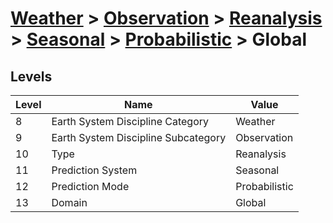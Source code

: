 # [Weather](../../../../..) > [Observation](../../../..) > [Reanalysis](../../..) > [Seasonal](../..) > [Probabilistic](..) > Global

## Levels

| Level | Name | Value |
|-----|-----|-----|
| 8 | Earth System Discipline Category | Weather |
| 9 | Earth System Discipline Subcategory | Observation |
| 10 | Type | Reanalysis |
| 11 | Prediction System | Seasonal |
| 12 | Prediction Mode | Probabilistic |
| 13 | Domain | Global |
